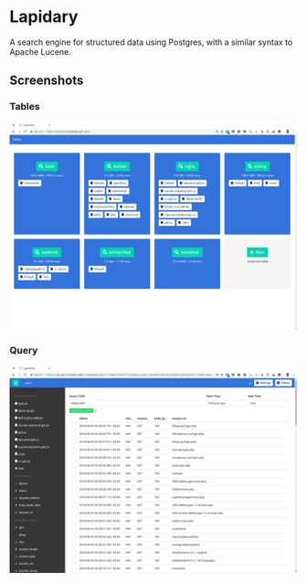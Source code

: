 # Lapidary

A search engine for structured data using Postgres, with a similar syntax to Apache Lucene.

## Screenshots

### Tables
![Tables](screenshots/tables.png)

### Query
![Query](screenshots/query.png)
